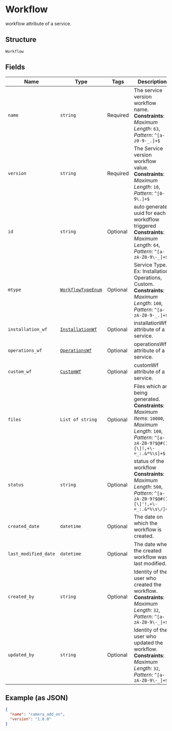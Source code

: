
# Workflow

workflow attribute of a service.

## Structure

`Workflow`

## Fields

| Name | Type | Tags | Description |
|  --- | --- | --- | --- |
| `name` | `string` | Required | The service version workflow name.<br>**Constraints**: *Maximum Length*: `63`, *Pattern*: `^[a-z0-9-_.]+$` |
| `version` | `string` | Required | The Service version workflow value.<br>**Constraints**: *Maximum Length*: `10`, *Pattern*: `^[0-9\.]+$` |
| `id` | `string` | Optional | auto generated uuid for each workdflow triggered<br>**Constraints**: *Maximum Length*: `64`, *Pattern*: `^[a-zA-Z0-9\-_]+$` |
| `mtype` | [`WorkflowTypeEnum`](../../doc/models/workflow-type-enum.md) | Optional | Service Type. Ex: Installation, Operations, Custom.<br>**Constraints**: *Maximum Length*: `100`, *Pattern*: `^[a-zA-Z0-9-_.]+$` |
| `installation_wf` | [`InstallationWf`](../../doc/models/installation-wf.md) | Optional | installationWf attribute of a service. |
| `operations_wf` | [`OperationsWf`](../../doc/models/operations-wf.md) | Optional | operationsWf attribute of a service. |
| `custom_wf` | [`CustomWf`](../../doc/models/custom-wf.md) | Optional | customWf attribute of a service. |
| `files` | `List of string` | Optional | Files which are being generated.<br>**Constraints**: *Maximum Items*: `10000`, *Maximum Length*: `100`, *Pattern*: `^[a-zA-Z0-9?$@#()\[\]!,+\-=_:.&*%\s]+$` |
| `status` | `string` | Optional | status of the workflow<br>**Constraints**: *Maximum Length*: `500`, *Pattern*: `^[a-zA-Z0-9?$@#()\[\]'!,+\-=_:.&*%\s\/]+$` |
| `created_date` | `datetime` | Optional | The date on which the workflow is created. |
| `last_modified_date` | `datetime` | Optional | The date when the created workflow was last modified. |
| `created_by` | `string` | Optional | Identity of the user who created the workflow.<br>**Constraints**: *Maximum Length*: `32`, *Pattern*: `^[a-zA-Z0-9\-_]+$` |
| `updated_by` | `string` | Optional | Identity of the user who updated the workflow.<br>**Constraints**: *Maximum Length*: `32`, *Pattern*: `^[a-zA-Z0-9\-_]+$` |

## Example (as JSON)

```json
{
  "name": "camera_add_on",
  "version": "1.0.0"
}
```


